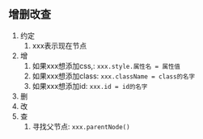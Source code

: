 ## 增删改查

1. 约定
   1. xxx表示现在节点
2. 增
   1. 如果xxx想添加css,: `xxx.style.属性名 = 属性值`
   2. 如果xxx想添加class: `xxx.className = class的名字`
   3. 如果xxx想添加id: `xxx.id = id的名字`
3. 删
4. 改
5. 查
   1. 寻找父节点: `xxx.parentNode()`